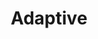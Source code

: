 ---
layout: default
layout_grid: true
title: Adaptive
keywords: adaptive app developers help cloud build adaptive cloud
description: Adaptive Runtime Platform for JavaFX applications.  
class: fa fa-industry
class_value:
project_slug: adaptive-arp-javafx
project_type: Platform Library
project_tech: Java
project_quality:
project_release_extra: <a href="http://search.maven.org/#search%7Cga%7C1%7Ca%3A%22adaptive-arp-fx-impl-nibble%22"><img src="http://i.4dp.me/maven-central/v/me.adaptive/adaptive-arp-fx-impl-nibble.svg"</a>
project_version_extra:
project_devdependencies:
project_dependencies:
sitemap:
priority: 1.0
lastmod: 2015-10-27T11:07:00+01:00
---
